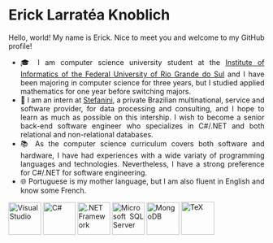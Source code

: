 # Erick Larratéa Knoblich

<div align = "justify">
  <p>
    Hello, world! My name is Erick. Nice to meet you and welcome to my GitHub profile!
  </p>
  <ul>
    <li>
      🎓 I am computer science university student at the
      <a href = "https://www.inf.ufrgs.br/site/en/" target = "_blank">Institute of Informatics of the Federal University of Rio Grande do Sul</a>
      and I have been majoring in computer science for three years, but I studied applied mathematics for one year before switching majors.
    </li>
    <li>
      💼 I am an intern at
      <a href = "https://stefanini.com/en">Stefanini</a>,
      a private Brazilian multinational, service and software provider, for data processing and consulting, and I hope to learn as much as possible on this intership.
      I wish to become a senior back-end software engineer who specializes in C#/.NET and both relational and non-relational databases.
    </li>
    <li>
      📚 As the computer science curriculum covers both software and hardware, I have had experiences with a wide variaty of programming languages and technologies.
      Nevertheless, I have a strong preference for C#/.NET for software engineering.
    </li>
    <li>
      🌐 Portuguese is my mother language, but I am also fluent in English and know some French.
    </li>
  </ul>
  <div>
    <img title = "Visual Studio" height = "64" width = "64" src = "https://github.com/elknoblich/elknoblich/assets/133152739/4c379157-e349-4bcf-834d-b9fd79f9476e"/>
    <img title = "C#" height = "64" width = "64" src = "https://github.com/elknoblich/elknoblich/assets/133152739/7cf7fb39-632d-46bb-90e5-fb1a847817d9"/>
    <img title = ".NET Framework" height = "64" width = "64" src = "https://github.com/elknoblich/elknoblich/assets/133152739/00da1928-36cf-42c0-a713-da22e26d47fc"/>
    <img title = "Microsoft SQL Server" height = "64" width = "64" src = "https://github.com/elknoblich/elknoblich/assets/133152739/fecea191-8f13-4a8d-9684-8f7a84a7d18e"/>
    <img title = "MongoDB" height = "64" width = "64" src = "https://github.com/elknoblich/elknoblich/assets/133152739/34b05690-9d4c-4380-8024-4574b12dd656"/>
    <img title = "TeX" height = "65" width = "65" src = "https://github.com/elknoblich/elknoblich/assets/133152739/db95585d-d2bb-4287-8164-1c3fb277ee9a"/>
  </div>
</div> 

<!--

![Visual Studio](https://github.com/elknoblich/elknoblich/assets/133152739/4c379157-e349-4bcf-834d-b9fd79f9476e)
<img title = "Visual Studio" height = "64" width = "64" src = "https://github.com/elknoblich/elknoblich/assets/133152739/4c379157-e349-4bcf-834d-b9fd79f9476e"/>

![C#](https://github.com/elknoblich/elknoblich/assets/133152739/7cf7fb39-632d-46bb-90e5-fb1a847817d9)
<img title = "C#" height = "64" width = "64" src = "https://github.com/elknoblich/elknoblich/assets/133152739/7cf7fb39-632d-46bb-90e5-fb1a847817d9"/>

![.NET Framework](https://github.com/elknoblich/elknoblich/assets/133152739/00da1928-36cf-42c0-a713-da22e26d47fc)
<img title = ".NET Framework" height = "64" width = "64" src = "https://github.com/elknoblich/elknoblich/assets/133152739/00da1928-36cf-42c0-a713-da22e26d47fc"/>

![Microsoft SQL Server](https://github.com/elknoblich/elknoblich/assets/133152739/fecea191-8f13-4a8d-9684-8f7a84a7d18e)
<img title = "Microsoft SQL Server" height = "64" width = "64" src = "https://github.com/elknoblich/elknoblich/assets/133152739/fecea191-8f13-4a8d-9684-8f7a84a7d18e"/>

![MongoDB](https://github.com/elknoblich/elknoblich/assets/133152739/34b05690-9d4c-4380-8024-4574b12dd656)
<img title = "MongoDB" height = "64" width = "64" src = "https://github.com/elknoblich/elknoblich/assets/133152739/34b05690-9d4c-4380-8024-4574b12dd656"/>

![TeX](https://github.com/elknoblich/elknoblich/assets/133152739/db95585d-d2bb-4287-8164-1c3fb277ee9a)
<img title = "TeX" height = "64" width = "64" src = "https://github.com/elknoblich/elknoblich/assets/133152739/db95585d-d2bb-4287-8164-1c3fb277ee9a"/>

-->
